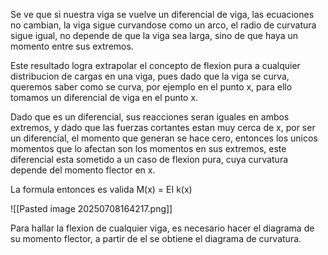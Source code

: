 Se ve que si nuestra viga se vuelve un diferencial de viga, las ecuaciones no cambian, la viga sigue curvandose como un arco, el radio de curvatura sigue igual, no depende de que la viga sea larga, sino de que haya un momento entre sus extremos.

Este resultado logra extrapolar el concepto de flexion pura a cualquier distribucion de cargas en una viga, pues dado que la viga se curva, queremos saber como se curva, por ejemplo en el punto x, para ello tomamos un diferencial de viga en el punto x.

Dado que es un diferencial, sus reacciones seran iguales en ambos extremos, y dado que las fuerzas cortantes estan muy cerca de x, por ser un diferencial, el momento que generan se hace cero, entonces los unicos momentos que lo afectan son los momentos en sus extremos, este diferencial esta sometido a un caso de flexion pura, cuya curvatura depende del momento flector en x.

La formula entonces es valida M(x) = EI k(x)

![[Pasted image 20250708164217.png]]

Para hallar la flexion de cualquier viga, es necesario hacer el diagrama de su momento flector, a partir de el se obtiene el diagrama de curvatura.